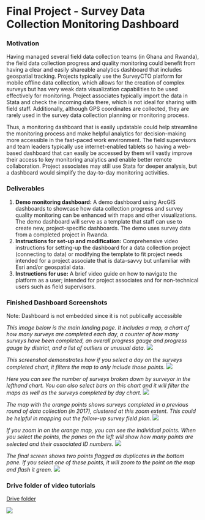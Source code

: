 # Final Project - Survey Data Collection Monitoring Dashboard

### Motivation
Having managed several field data collection teams (in Ghana and Rwanda), the field data collection progress and quality monitoring could benefit from having a clear and easily shareable analytics dashboard that includes geospatial tracking. Projects typically use the SurveyCTO platform for mobile offline data collection, which allows for the creation of complex surveys but has very weak data visualization capabilities to be used effectively for monitoring. Project associates typically import the data in Stata and check the incoming data there, which is not ideal for sharing with field staff. Additionally, although GPS coordinates are collected, they are rarely used in the survey data collection planning or monitoring process.

Thus, a monitoring dashboard that is easily updatable could help streamline the monitoring process and make helpful analytics for decision-making more accessible in the fast-paced work environment. The field supervisors and team leaders typically use internet-enabled tablets so having a web-based dashboard that can easily be accessed by them will vastly improve their access to key monitoring analytics and enable better remote collaboration. Project associates may still use Stata for deeper analysis, but a dashboard would simplify the day-to-day monitoring activities.

### Deliverables
1) <b>Demo monitoring dashboard:</b> A demo dashboard using ArcGIS dashboards to showcase how data collection progress and survey quality monitoring can be enhanced with maps and other visualizations. The demo dashboard will serve as a template that staff can use to create new, project-specific dashboards. The demo uses survey data from a completed project in Rwanda.
2) <b>Instructions for set-up and modification:</b> Comprehensive video instructions for setting-up the dashboard for a data collection project (connecting to data) or modifying the template to fit project needs intended for a project associate that is data-savvy but unfamiliar with Esri and/or geospatial data.
3) <b>Instructions for use:</b> A brief video guide on how to navigate the platform as a user; intended for project associates and for non-technical users such as field supervisors.

### Finished Dashboard Screenshots
Note: Dashboard is not embedded since it is not publically accessible

<i> This image below is the main landing page. It includes a map, a chart of how many surveys are completed each day, a counter of how many surveys have been completed, an overall progress gauge and progress gauge by district, and a list of outliers or unusual data. </i>
![](https://alycaito.github.io/gis_portfolio/dashboard1.JPG)

<i> This screenshot demonstrates how if you select a day on the surveys completed chart, it filters the map to only include those points. </i>
![](https://alycaito.github.io/gis_portfolio/dashboard2.JPG)

<i> Here you can see the number of surveys broken down by surveyor in the lefthand chart. You can also select bars on this chart and it will filter the maps as well as the surveys completed by day chart. </i>
![](https://alycaito.github.io/gis_portfolio/dashboard3.JPG)

<i> The map with the orange points shows surveys completed in a previous round of data collection (in 2017), clustered at this zoom extent. This could be helpful in mapping out the follow-up survey field plan. </i>
![](https://alycaito.github.io/gis_portfolio/dashboard4.JPG)

<i> If you zoom in on the orange map, you can see the individual points. When you select the points, the panes on the left will show how many points are selected and their associated ID numbers. </i>
![](https://alycaito.github.io/gis_portfolio/dashboard5.JPG)

<i> The final screen shows two points flagged as duplicates in the bottom pane. If you select one of these points, it will zoom to the point on the map and flash it green. </i>
![](https://alycaito.github.io/gis_portfolio/dashboard6.JPG)

### Drive folder of video tutorials
[Drive folder](https://drive.google.com/drive/folders/1BVFXEkibpx__itUMdSmtEqCUGrKvn3Yb?usp=sharing)

![](https://alycaito.github.io/gis_portfolio/video_summary.JPG)


